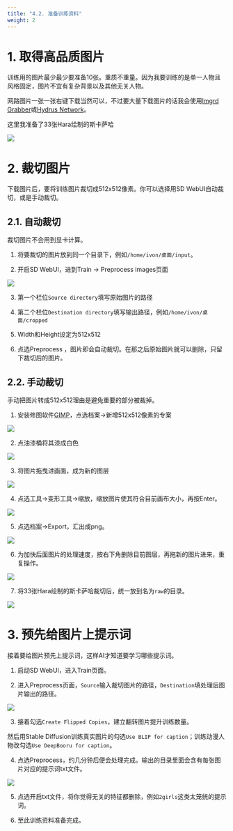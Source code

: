 ```yaml
---
title: "4.2. 准备训练资料"
weight: 2
---
```



# 1. 取得高品质图片

训练用的图片最少最少要准备10张。重质不重量。因为我要训练的是单一人物且风格固定，图片不宜有复杂背景以及其他无关人物。

网路图片一张一张右键下载当然可以，不过要大量下载图片的话我会使用[Imgrd Grabber](https://ivonblog.com/posts/imgbrd-grabber-usage/)或[Hydrus Network](https://ivonblog.com/posts/setup-hydrus-network/)。

这里我准备了33张Hara绘制的斯卡萨哈

![](../../../images/bqSn4Xp.avif)


# 2. 裁切图片

下载图片后，要将训练图片裁切成512x512像素。你可以选择用SD WebUI自动裁切，或是手动裁切。


## 2.1. 自动裁切

裁切图片不会用到显卡计算。

1. 将要裁切的图片放到同一个目录下，例如`/home/ivon/桌面/input`。

2. 开启SD WebUI，进到Train → Preprocess images页面

![](../../../images/Screenshot_20230421_002313.webp)

3. 第一个栏位`Source directory`填写原始图片的路径

4. 第二个栏位`Destination directory`填写输出路径，例如`/home/ivon/桌面/cropped`

5. Width和Height设定为512x512

5. 点选Preprocess ，图片即会自动裁切。在那之后原始图片就可以删除，只留下裁切后的图片。


## 2.2. 手动裁切

手动把图片转成512x512理由是避免重要的部分被裁掉。

1. 安装修图软件[GIMP](https://www.gimp.org/)，点选档案→新增512x512像素的专案

![](../../../images/C2ScvyP.avif)

2. 点油漆桶将其漆成白色

![](../../../images/DsUDEu9.avif)

3. 将图片拖曳进画面，成为新的图层

![](../../../images/cLqIlXa.avif)

4. 点选工具→变形工具→缩放，缩放图片使其符合目前画布大小，再按Enter。

![](../../../images/TAoINha.avif)

5. 点选档案→Export，汇出成png。

![](../../../images/Lx95khX.avif)

6. 为加快后面图片的处理速度，按右下角删除目前图层，再拖新的图片进来，重复操作。

![](../../../images/fZ3D4Vb.avif)

7. 将33张Hara绘制的斯卡萨哈裁切后，统一放到名为`raw`的目录。

![](../../../images/O5Tpz0f.avif)


# 3. 预先给图片上提示词

接着要给图片预先上提示词，这样AI才知道要学习哪些提示词。

1. 启动SD WebUI，进入Train页面。

2. 进入Preprocess页面，`Source`输入裁切图片的路径，`Destination`填处理后图片输出的路径。

![](../../../images/YB1dJqc.avif)

3. 接着勾选`Create Flipped Copies`，建立翻转图片提升训练数量。

然后用Stable Diffusion训练真实图片的勾选`Use BLIP for caption`；训练动漫人物改勾选`Use DeepBooru for caption`。

4. 点选Preprocess，约几分钟后便会处理完成。输出的目录里面会含有每张图片对应的提示词txt文件。

![](../../../images/wNTq9uV.avif)

5. 点选开启txt文件，将你觉得无关的特征都删除，例如`2girls`这类太笼统的提示词。

6. 至此训练资料准备完成。
